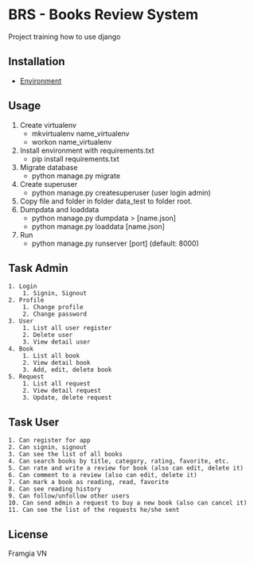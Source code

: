 # BRS - Books Review System

Project training how to use django

## Installation

* [Environment](http://askubuntu.com/questions/244641/how-to-set-up-and-use-a-virtual-python-environment-in-ubuntu)

## Usage

1. Create virtualenv
	* mkvirtualenv name_virtualenv
	* workon name_virtualenv
2. Install environment with requirements.txt
	* pip install requirements.txt
3. Migrate database
	* python manage.py migrate
4. Create superuser
	* python manage.py createsuperuser (user login admin)
5. Copy file and folder in folder data_test to folder root.
6. Dumpdata and loaddata
	* python manage.py dumpdata > [name.json]
	* python manage.py loaddata [name.json]
7. Run
	* python manage.py runserver [port] (default: 8000)

## Task Admin
	1. Login
		1. Signin, Signout
	2. Profile
		1. Change profile
		2. Change password
	3. User
		1. List all user register
		2. Delete user
		3. View detail user
	4. Book
		1. List all book
		2. View detail book
		3. Add, edit, delete book
	5. Request
		1. List all request
		2. View detail request
		3. Update, delete request

## Task User
	1. Can register for app 
	2. Can signin, signout
	3. Can see the list of all books
	4. Can search books by title, category, rating, favorite, etc.
	5. Can rate and write a review for book (also can edit, delete it)
	6. Can comment to a review (also can edit, delete it)
	7. Can mark a book as reading, read, favorite
	8. Can see reading history
	9. Can follow/unfollow other users
	10. Can send admin a request to buy a new book (also can cancel it)
	11. Can see the list of the requests he/she sent

## License

Framgia VN
